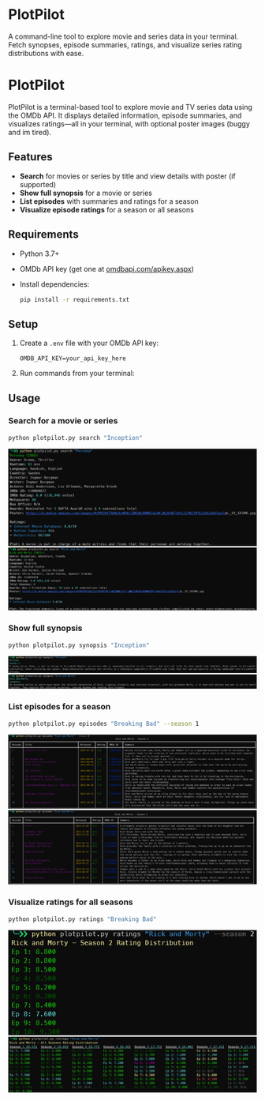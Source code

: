 # PlotPilot

A command-line tool to explore movie and series data in your terminal. Fetch synopses, episode summaries, ratings, and visualize series rating distributions with ease.

# PlotPilot

PlotPilot is a terminal-based tool to explore movie and TV series data using the OMDb API. It displays detailed information, episode summaries, and visualizes ratings—all in your terminal, with optional poster images (buggy and im tired).

## Features

-   **Search** for movies or series by title and view details with poster (if supported)
-   **Show full synopsis** for a movie or series
-   **List episodes** with summaries and ratings for a season
-   **Visualize episode ratings** for a season or all seasons

## Requirements

-   Python 3.7+
-   OMDb API key (get one at [omdbapi.com/apikey.aspx](https://www.omdbapi.com/apikey.aspx))
-   Install dependencies:

    ```sh
    pip install -r requirements.txt
    ```

## Setup

1. Create a `.env` file with your OMDb API key:

    ```env
    OMDB_API_KEY=your_api_key_here
    ```

2. Run commands from your terminal:

## Usage

### Search for a movie or series

```sh
python plotpilot.py search "Inception"
```

![Movie Info Example](images/movie.png)
![Series Info Example](images/series.png)

### Show full synopsis

```sh
python plotpilot.py synopsis "Inception"
```

![Movie Synopsis Example](images/movie_synopsis.png)
![Series Synopsis Example](images/series_synopsis.png)

### List episodes for a season

```sh
python plotpilot.py episodes "Breaking Bad" --season 1
```

![Series Episodes Example 1](images/series_episodes_1.png)
![Series Episodes Example 2](images/series_episodes_2.png)

### Visualize ratings for all seasons

```sh
python plotpilot.py ratings "Breaking Bad"
```

![Series Ratings Example 1](images/series_ratings_1.png)
![Series Ratings Example 2](images/series_ratings_2.png)
